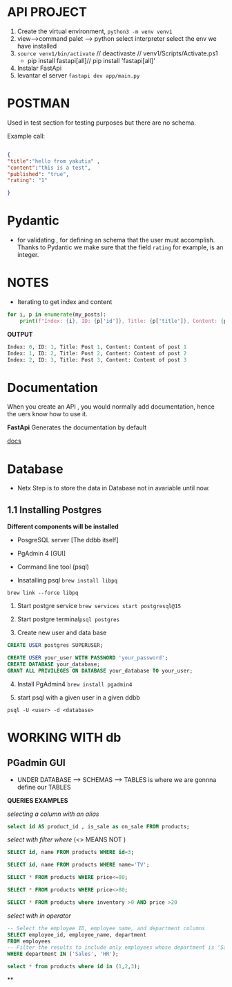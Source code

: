 # API PROJECT

1. Create the virtual environment, ``python3 -m venv venv1``
2. view-->command palet --> python select interpreter select the env we have installed
3. ``source venv1/bin/activate`` // deactivaste // venv1/Scripts/Activate.ps1
    - pip install fastapi[all]// pip install 'fastapi[all]'
4. Instalar FastApi
5. levantar el server ``fastapi dev app/main.py``

# POSTMAN
Used in test section for testing purposes but there are no schema.

Example call:
```json

{
"title":"hello from yakutia" ,
"content":"this is a test",
"published": "true",
"rating": "1"

}
```
# Pydantic
- for validating , for defining an schema that the user must accomplish. Thanks to Pydantic we make sure that the field ``rating`` for example, is an integer.


# NOTES
- Iterating to get index and content

```python
for i, p in enumerate(my_posts):
    print(f"Index: {i}, ID: {p['id']}, Title: {p['title']}, Content: {p['content']}")

```
**OUTPUT**
```python
Index: 0, ID: 1, Title: Post 1, Content: Content of post 1
Index: 1, ID: 2, Title: Post 2, Content: Content of post 2
Index: 2, ID: 3, Title: Post 3, Content: Content of post 3
```

# Documentation
When you create an API , you would normally add documentation, hence the uers know how to use it.

**FastApi**
 Generates the documentation by default

 [docs](http://localhost:8000/docs)


 # Database

 - Netx Step is to store the data in Database not in avariable until now.

  ## 1.1 Installing Postgres

  **Different components will be installed**
  - PosgreSQL server [The ddbb itself]
  - PgAdmin 4 [GUI]
  - Command line tool (psql)

- Insatalling psql
``brew install libpq``

``brew link --force libpq``

1.  Start postgre service ``brew services start postgresql@15``
2.  Start postgre terminal``psql postgres``

3. Create new user and data base
```SQL
CREATE USER postgres SUPERUSER;

CREATE USER your_user WITH PASSWORD 'your_password';
CREATE DATABASE your_database;
GRANT ALL PRIVILEGES ON DATABASE your_database TO your_user;

```
4. Install PgAdmin4
``brew install pgadmin4``

5. start psql with a given user in a given ddbb

``psql -U <user> -d <database>``

# WORKING WITH db

## PGadmin GUI
 - UNDER DATABASE --> SCHEMAS --> TABLES is where we are gonnna define our TABLES


 **QUERIES EXAMPLES**

*selecting a column with an alias*
 ```SQL
select id AS product_id , is_sale as on_sale FROM products;
 ```

*select with filter where* (<> MEANS NOT )
```SQL
SELECT id, name FROM products WHERE id=3;

SELECT id, name FROM products WHERE name='TV';

SELECT * FROM products WHERE price<=80;

SELECT * FROM products WHERE price<>80;

SELECT * FROM products where inventory >0 AND price >20
 ```
 *select with in operator*

```SQL
-- Select the employee ID, employee name, and department columns
SELECT employee_id, employee_name, department
FROM employees
-- Filter the results to include only employees whose department is 'Sales' and 'HR'
WHERE department IN ('Sales', 'HR');

select * from products where id in (1,2,3);
 ```
 
 **

